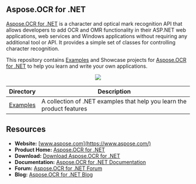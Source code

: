 ## Aspose.OCR for .NET

[Aspose.OCR for .NET](https://products.aspose.com/ocr/net) is a character and optical mark recognition API that allows developers to add OCR and OMR functionality in their ASP.NET web applications, web services and Windows applications without requiring any additional tool or API. It provides a simple set of classes for controlling character recognition.

This repository contains [Examples](Examples) and Showcase projects for [Aspose.OCR for .NET](https://products.aspose.com/ocr/net) to help you learn and write your own applications.

<p align="center">
  <a href="https://github.com/asposeocr/Aspose_OCR_NET/archive/master.zip">
    <img src="http://i.imgur.com/hwNhrGZ.png" />
  </a>
</p>

Directory | Description
--------- | -----------
[Examples](Examples)  | A collection of .NET examples that help you learn the product features

## Resources

+ **Website:** [www.aspose.com](https://www.aspose.com/)
+ **Product Home:** [Aspose.OCR for .NET](https://products.aspose.com/ocr/net)
+ **Download:** [Download Aspose.OCR for .NET](https://www.nuget.org/packages/Aspose.OCR/)
+ **Documentation:** [Aspose.OCR for .NET Documentation](https://docs.aspose.com/display/ocrnet/Home)
+ **Forum:** [Aspose.OCR for .NET Forum](https://forum.aspose.com/c/ocr)
+ **Blog:** [Aspose.OCR for .NET Blog](https://blog.aspose.com/category/aspose-products/aspose-ocr-product-family/)
